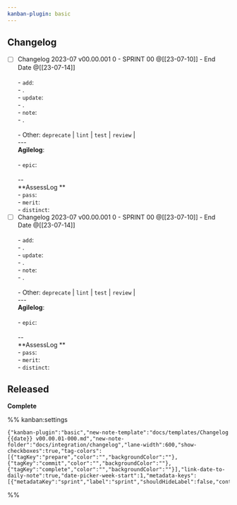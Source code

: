 ```yaml
---
kanban-plugin: basic
---
```


## Changelog

-   [ ] Changelog 2023-07 v00.00.001 0 - SPRINT 00 @[[23-07-10]] - End
        Date @[[23-07-14]]<br><br>- `add`:<br> - .<br>- `update`:<br> - .<br>- `note`:<br> - .<br><br>-
        Other: `deprecate` | `lint` | `test` | `review` | <br>---<br>**Agilelog**:<br><br>- `epic`:<br><br>--<br>**AssessLog
        **<br>- `pass`:<br>- `merit`:<br>- `distinct`:
-   [ ] Changelog 2023-07 v00.00.001 0 - SPRINT 00 @[[23-07-10]] - End
        Date @[[23-07-14]]<br><br>- `add`:<br> - .<br>- `update`:<br> - .<br>- `note`:<br> - .<br><br>-
        Other: `deprecate` | `lint` | `test` | `review` | <br>---<br>**Agilelog**:<br><br>- `epic`:<br><br>--<br>**AssessLog
        **<br>- `pass`:<br>- `merit`:<br>- `distinct`:

## Released

**Complete**

%% kanban:settings

```
{"kanban-plugin":"basic","new-note-template":"docs/templates/Changelog {{date}} v00.00.01-000.md","new-note-folder":"docs/integration/changelog","lane-width":600,"show-checkboxes":true,"tag-colors":[{"tagKey":"prepare","color":"","backgroundColor":""},{"tagKey":"commit","color":"","backgroundColor":""},{"tagKey":"complete","color":"","backgroundColor":""}],"link-date-to-daily-note":true,"date-picker-week-start":1,"metadata-keys":[{"metadataKey":"sprint","label":"sprint","shouldHideLabel":false,"containsMarkdown":true}]}
```

%%

